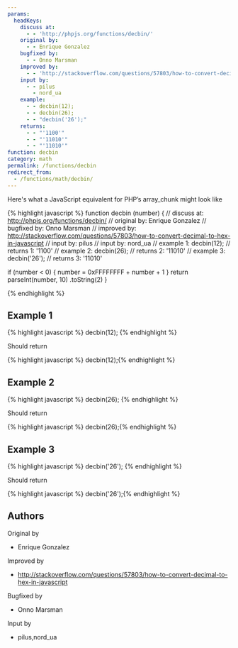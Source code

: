 ```yaml
---
params:
  headKeys:
    discuss at:
      - - 'http://phpjs.org/functions/decbin/'
    original by:
      - - Enrique Gonzalez
    bugfixed by:
      - - Onno Marsman
    improved by:
      - - 'http://stackoverflow.com/questions/57803/how-to-convert-decimal-to-hex-in-javascript'
    input by:
      - - pilus
        - nord_ua
    example:
      - - decbin(12);
      - - decbin(26);
      - - "decbin('26');"
    returns:
      - - "'1100'"
      - - "'11010'"
      - - "'11010'"
function: decbin
category: math
permalink: /functions/decbin
redirect_from:
  - /functions/math/decbin/
---
```


<!-- WARNING! This file is auto generated by `npm run web:inject`, do not edit by hand -->

Here's what a JavaScript equivalent for PHP’s array_chunk might look like

{% highlight javascript %}
function decbin (number) {
  //  discuss at: http://phpjs.org/functions/decbin/
  // original by: Enrique Gonzalez
  // bugfixed by: Onno Marsman
  // improved by: http://stackoverflow.com/questions/57803/how-to-convert-decimal-to-hex-in-javascript
  //    input by: pilus
  //    input by: nord_ua
  //   example 1: decbin(12);
  //   returns 1: '1100'
  //   example 2: decbin(26);
  //   returns 2: '11010'
  //   example 3: decbin('26');
  //   returns 3: '11010'

  if (number < 0) {
    number = 0xFFFFFFFF + number + 1
  }
  return parseInt(number, 10)
    .toString(2)
}

{% endhighlight %}

## Example 1

{% highlight javascript %}
decbin(12);
{% endhighlight %}

Should return

{% highlight javascript %}
decbin(12);{% endhighlight %}

## Example 2

{% highlight javascript %}
decbin(26);
{% endhighlight %}

Should return

{% highlight javascript %}
decbin(26);{% endhighlight %}

## Example 3

{% highlight javascript %}
decbin('26');
{% endhighlight %}

Should return

{% highlight javascript %}
decbin('26');{% endhighlight %}


## Authors


Original by

- Enrique Gonzalez


Improved by

- http://stackoverflow.com/questions/57803/how-to-convert-decimal-to-hex-in-javascript


Bugfixed by

- Onno Marsman


Input by

- pilus,nord_ua

